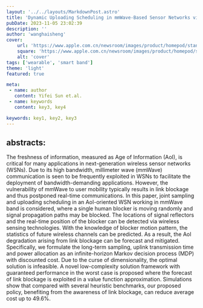 ```yaml
---
layout: '../../layouts/MarkdownPost.astro'
title: 'Dynamic Uploading Scheduling in mmWave-Based Sensor Networks via Mobile Blocker Detection'
pubDate: 2023-11-05 23:02:39
description: ''
author: 'wanghaisheng'
cover:
    url: 'https://www.apple.com.cn/newsroom/images/product/homepod/standard/Apple-HomePod-hero-230118_big.jpg.large_2x.jpg'
    square: 'https://www.apple.com.cn/newsroom/images/product/homepod/standard/Apple-HomePod-hero-230118_big.jpg.large_2x.jpg'
    alt: 'cover'
tags: ['wearable', 'smart band'] 
theme: 'light'
featured: true

meta:
 - name: author
   content: Yifei Sun et.al.
 - name: keywords
   content: key3, key4

keywords: key1, key2, key3
---
```


## abstracts:
The freshness of information, measured as Age of Information (AoI), is critical for many applications in next-generation wireless sensor networks (WSNs). Due to its high bandwidth, millimeter wave (mmWave) communication is seen to be frequently exploited in WSNs to facilitate the deployment of bandwidth-demanding applications. However, the vulnerability of mmWave to user mobility typically results in link blockage and thus postponed real-time communications. In this paper, joint sampling and uploading scheduling in an AoI-oriented WSN working in mmWave band is considered, where a single human blocker is moving randomly and signal propagation paths may be blocked. The locations of signal reflectors and the real-time position of the blocker can be detected via wireless sensing technologies. With the knowledge of blocker motion pattern, the statistics of future wireless channels can be predicted. As a result, the AoI degradation arising from link blockage can be forecast and mitigated. Specifically, we formulate the long-term sampling, uplink transmission time and power allocation as an infinite-horizon Markov decision process (MDP) with discounted cost. Due to the curse of dimensionality, the optimal solution is infeasible. A novel low-complexity solution framework with guaranteed performance in the worst case is proposed where the forecast of link blockage is exploited in a value function approximation. Simulations show that compared with several heuristic benchmarks, our proposed policy, benefiting from the awareness of link blockage, can reduce average cost up to 49.6%.
